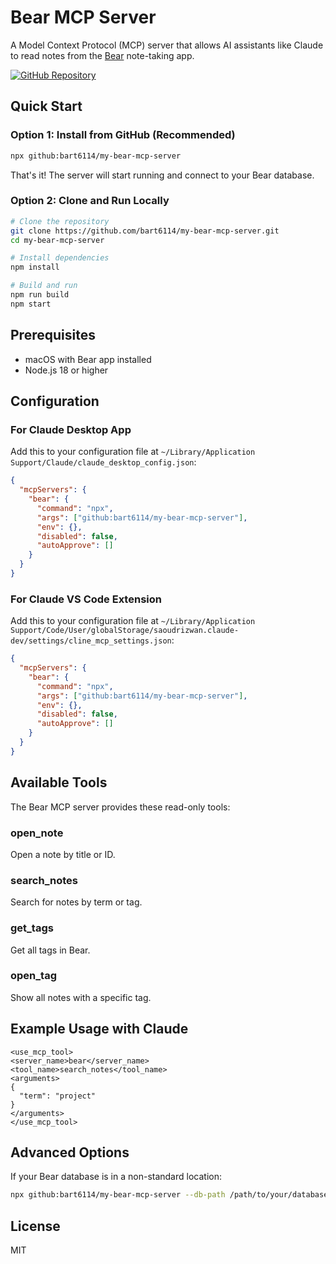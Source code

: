 # Bear MCP Server

A Model Context Protocol (MCP) server that allows AI assistants like Claude to read notes from the [Bear](https://bear.app/) note-taking app.

[![GitHub Repository](https://img.shields.io/badge/GitHub-Repository-blue.svg)](https://github.com/bart6114/my-bear-mcp-server)

## Quick Start

### Option 1: Install from GitHub (Recommended)

```bash
npx github:bart6114/my-bear-mcp-server
```

That's it! The server will start running and connect to your Bear database.

### Option 2: Clone and Run Locally

```bash
# Clone the repository
git clone https://github.com/bart6114/my-bear-mcp-server.git
cd my-bear-mcp-server

# Install dependencies
npm install

# Build and run
npm run build
npm start
```

## Prerequisites

- macOS with Bear app installed
- Node.js 18 or higher

## Configuration

### For Claude Desktop App

Add this to your configuration file at `~/Library/Application Support/Claude/claude_desktop_config.json`:

```json
{
  "mcpServers": {
    "bear": {
      "command": "npx",
      "args": ["github:bart6114/my-bear-mcp-server"],
      "env": {},
      "disabled": false,
      "autoApprove": []
    }
  }
}
```

### For Claude VS Code Extension

Add this to your configuration file at `~/Library/Application Support/Code/User/globalStorage/saoudrizwan.claude-dev/settings/cline_mcp_settings.json`:

```json
{
  "mcpServers": {
    "bear": {
      "command": "npx",
      "args": ["github:bart6114/my-bear-mcp-server"],
      "env": {},
      "disabled": false,
      "autoApprove": []
    }
  }
}
```

## Available Tools

The Bear MCP server provides these read-only tools:

### open_note

Open a note by title or ID.

### search_notes

Search for notes by term or tag.

### get_tags

Get all tags in Bear.

### open_tag

Show all notes with a specific tag.

## Example Usage with Claude

```
<use_mcp_tool>
<server_name>bear</server_name>
<tool_name>search_notes</tool_name>
<arguments>
{
  "term": "project"
}
</arguments>
</use_mcp_tool>
```

## Advanced Options

If your Bear database is in a non-standard location:

```bash
npx github:bart6114/my-bear-mcp-server --db-path /path/to/your/database.sqlite
```

## License

MIT
